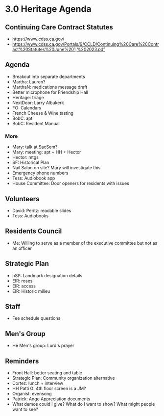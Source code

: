 # 3.0 Heritage Agenda

## Continuing Care Contract Statutes

* https://www.cdss.ca.gov/
* https://www.cdss.ca.gov/Portals/9/CCLD/Continuing%20Care%20Contract%20Statutes%20June%201,%202023.pdf

## Agenda

* Breakout into separate departments
* Martha: Lauren?
* MarthaN: medications message draft
* Better microphone for Friendship Hall
* Heritage: triage
* NextDoor: Larry Albukerk
* FO: Calendars
* French Cheese & Wine tasting
* BobC: apt
* BobC: Resident Manual

### More

* Mary: talk at SacSem?
* Mary: meeting: apt + HH + Hector
* Hector: mtgs
* SF: Historical Plan
* Nail Salon on site? Mary will investigate this.
* Emergency phone numbers
* Tess: Audiobook app
* House Committee: Door openers for residents with issues

## Volunteers

* David: Peritz: readable slides
* Tess: Audiobooks

## Residents Council

* Me: Willing to serve as a member of the executive committee but not as an officer

## Strategic Plan

* hSP: Landmark designation details
* EIR: roses
* EIR: access
* EIR: Historic milieu

## Staff

* Fee schedule questions

## Men's Group

* He Men's group: Lord's prayer

## Reminders

* Front Hall: better seating and table
* Strategic Plan: Community organization alternative
* Cortez: lunch + interview
* HH Patti G: 4th floor screen is a JM?
* Organist: evensong
* Patrick: Ange Appreciation documents
* What demos could I give? What do I want to show? What might people want to see?

